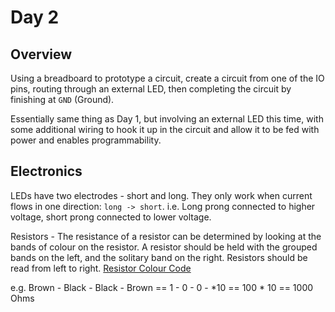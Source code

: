 # Day 2
## Overview
Using a breadboard to prototype a circuit, create a circuit from one of the IO pins, routing through an external LED, then completing the circuit by finishing at `GND` (Ground).

Essentially same thing as Day 1, but involving an external LED this time, with some additional wiring to hook it up in the circuit and allow it to be fed with power and enables programmability.

## Electronics
LEDs have two electrodes - short and long. They only work when current flows in one direction: `long -> short`. i.e. Long prong connected to higher voltage, short prong connected to lower voltage.

Resistors - The resistance of a resistor can be determined by looking at the bands of colour on the resistor. A resistor should be held with the grouped bands on the left, and the solitary band on the right. Resistors should be read from left to right.
[Resistor Colour Code](https://www.arrow.com/en/research-and-events/articles/resistor-color-code)

e.g. Brown - Black - Black - Brown == 1 - 0 - 0 - *10 == 100 * 10 == 1000 Ohms
